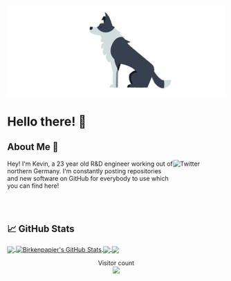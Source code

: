 <p align="center"> <img src="docs/cute_dog.gif" width="700px"> </p>

<!-- Cute Dog -->

# Hello there! 👋 <!--<img src="docs/wave.gif" width="5px" width="5px">-->

## About Me 🧍
<a href="https://de.linkedin.com/in/kevin-peivareh-752922b0" target="_blank"><img src="https://cdn2.iconfinder.com/data/icons/social-media-2199/64/social_media_isometric_14-linkedin-512.png" height="120px" width="120px" alt="Twitter" align="right"></a>
Hey! I'm Kevin, a 23 year old R&D engineer working out of northern Germany. I'm constantly posting repositories and new software on GitHub for everybody to use which you can find here!

<!-- ## My Projects :pencil: -->
<!-- a href=""><img src="https://github-readme-stats.vercel.app/api/?username=Birkenpapier&theme=onedark&show_icons=true&count_private=true" align="right"></a>
<a href=""><img src="https://github-readme-stats.vercel.app/api/top-langs/?username=Birkenpapier&theme=onedark&langs_count=7" align="right"></a-->


<br><br>

## &#x1f4c8; GitHub Stats

<a href="https://github.com/Birkenpapier/Birkenpapier">
  <img align="center" src="https://github-readme-stats.vercel.app/api/top-langs/?username=Birkenpapier&theme=onedark&langs_count=7" />
</a>

<a href="https://github.com/Birkenpapier/Birkenpapier">
  <img align="center" src="https://github-readme-stats.vercel.app/api/?username=Birkenpapier&theme=onedark&show_icons=true&count_private=true" alt="Birkenpapier's GitHub Stats" />
</a>

<a href="https://github.com/Birkenpapier/FileTransfer">
  <img align="center" src="https://github-readme-stats.vercel.app/api/pin/?username=Birkenpapier&repo=FileTransfer&theme=onedark" />
</a>

<a href="https://github.com/Birkenpapier/OpenT">
  <img align="center" src="https://github-readme-stats.vercel.app/api/pin/?username=Birkenpapier&repo=OpenT&theme=onedark" />
</a>


<p align="center"> 
  Visitor count<br>
  <img src="https://profile-counter.glitch.me/Birkenpapier/count.svg" />
</p>
